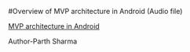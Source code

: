 #Overview of MVP architecture in Android (Audio file)


[MVP architecture in Android](https://drive.google.com/file/d/1yons4_a1zp-TUSe2AqQglbtjk-Ak5-XJ/view?usp=sharing)



Author-Parth Sharma
